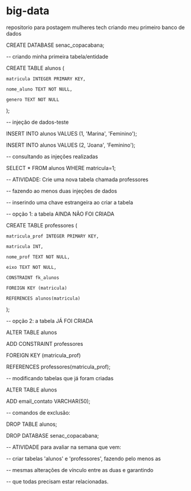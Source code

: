 # big-data
repositorio para postagem mulheres tech
criando meu primeiro banco de dados

CREATE DATABASE senac_copacabana;



-- criando minha primeira tabela/entidade

CREATE TABLE alunos (

    matricula INTEGER PRIMARY KEY,

    nome_aluno TEXT NOT NULL,

    genero TEXT NOT NULL

);



-- injeção de dados-teste

INSERT INTO alunos VALUES (1, 'Marina', 'Feminino');

INSERT INTO alunos VALUES (2, 'Joana', 'Feminino');



-- consultando as injeções realizadas

SELECT * FROM alunos WHERE matricula=1;



-- ATIVIDADE: Crie uma nova tabela chamada professores

-- fazendo ao menos duas injeções de dados



-- inserindo uma chave estrangeira ao criar a tabela

-- opção 1: a tabela AINDA NÃO FOI CRIADA

CREATE TABLE professores (

    matricula_prof INTEGER PRIMARY KEY,

    matricula INT,

    nome_prof TEXT NOT NULL,

    eixo TEXT NOT NULL,

    CONSTRAINT fk_alunos

    FOREIGN KEY (matricula)

    REFERENCES alunos(matricula)

);



-- opção 2: a tabela JÁ FOI CRIADA

ALTER TABLE alunos

ADD CONSTRAINT professores

FOREIGN KEY (matricula_prof)

REFERENCES professores(matricula_prof);



-- modificando tabelas que já foram criadas

ALTER TABLE alunos

ADD email_contato VARCHAR(50);



-- comandos de exclusão:

DROP TABLE alunos;

DROP DATABASE senac_copacabana;



-- ATIVIDADE para avaliar na semana que vem:

-- criar tabelas 'alunos' e 'professores', fazendo pelo menos as

-- mesmas alterações de vínculo entre as duas e garantindo

-- que todas precisam estar relacionadas.

